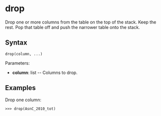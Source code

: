# drop

Drop one or more columns from the table on the top of the stack. Keep the rest.
Pop that table off and push the narrower table onto the stack.

## Syntax

`drop(column, ...)`

Parameters:

- **column**: list -- Columns to drop.

## Examples

Drop one column:

`>>> drop(AsnC_2010_tot)`